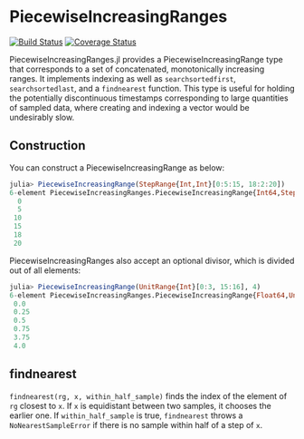 # PiecewiseIncreasingRanges

[![Build Status](https://travis-ci.org/jishnub/PiecewiseIncreasingRanges.jl.svg?branch=master)](https://travis-ci.org/jishnub/PiecewiseIncreasingRanges.jl)
[![Coverage Status](https://coveralls.io/repos/simonster/PiecewiseIncreasingRanges.jl/badge.svg?branch=master)](https://coveralls.io/r/simonster/PiecewiseIncreasingRanges.jl?branch=master)

PiecewiseIncreasingRanges.jl provides a PiecewiseIncreasingRange type that corresponds to a set of concatenated, monotonically increasing ranges. It implements indexing as well as `searchsortedfirst`, `searchsortedlast`, and a `findnearest` function. This type is useful for holding the potentially discontinuous timestamps corresponding to large quantities of sampled data, where creating and indexing a vector would be undesirably slow.

## Construction

You can construct a PiecewiseIncreasingRange as below:

```julia
julia> PiecewiseIncreasingRange(StepRange{Int,Int}[0:5:15, 18:2:20])
6-element PiecewiseIncreasingRanges.PiecewiseIncreasingRange{Int64,StepRange{Int64,Int64},Void}:
  0
  5
 10
 15
 18
 20
```

PiecewiseIncreasingRanges also accept an optional divisor, which is divided out of all elements:

```julia
julia> PiecewiseIncreasingRange(UnitRange{Int}[0:3, 15:16], 4)
6-element PiecewiseIncreasingRanges.PiecewiseIncreasingRange{Float64,UnitRange{Int64},Int64}:
 0.0 
 0.25
 0.5 
 0.75
 3.75
 4.0
```

## findnearest

`findnearest(rg, x, within_half_sample)` finds the index of the element of `rg` closest to `x`. If `x` is equidistant between two samples, it chooses the earlier one. If `within_half_sample` is true, `findnearest` throws a `NoNearestSampleError` if there is no sample within half of a step of `x`.